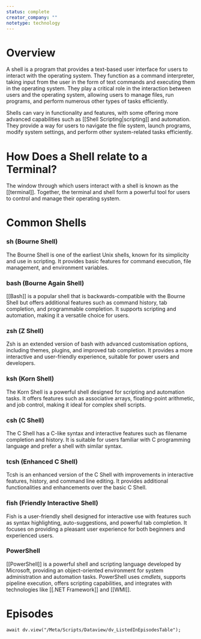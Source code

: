 ```yaml
---
status: complete
creator_company: ""
notetype: technology
---
```

# Overview
A shell is a program that provides a text-based user interface for users to interact with the operating system. They function as a command interpreter, taking input from the user in the form of text commands and executing them in the operating system. They play a critical role in the interaction between users and the operating system, allowing users to manage files, run programs, and perform numerous other types of tasks efficiently.

Shells can vary in functionality and features, with some offering more advanced capabilities such as [[Shell Scripting|scripting]] and automation. They provide a way for users to navigate the file system, launch programs, modify system settings, and perform other system-related tasks efficiently.

# How Does a Shell relate to a Terminal?
The window through which users interact with a shell is known as the [[terminal]]. Together, the terminal and shell form a powerful tool for users to control and manage their operating system.

# Common Shells
### sh (Bourne Shell)
The Bourne Shell is one of the earliest Unix shells, known for its simplicity and use in scripting. It provides basic features for command execution, file management, and environment variables.

### bash (Bourne Again Shell)
[[Bash]] is a popular shell that is backwards-compatible with the Bourne Shell but offers additional features such as command history, tab completion, and programmable completion. It supports scripting and automation, making it a versatile choice for users.

### zsh (Z Shell)
Zsh is an extended version of bash with advanced customisation options, including themes, plugins, and improved tab completion. It provides a more interactive and user-friendly experience, suitable for power users and developers.

### ksh (Korn Shell)
The Korn Shell is a powerful shell designed for scripting and automation tasks. It offers features such as associative arrays, floating-point arithmetic, and job control, making it ideal for complex shell scripts.

### csh (C Shell)
The C Shell has a C-like syntax and interactive features such as filename completion and history. It is suitable for users familiar with C programming language and prefer a shell with similar syntax.

### tcsh (Enhanced C Shell)
Tcsh is an enhanced version of the C Shell with improvements in interactive features, history, and command line editing. It provides additional functionalities and enhancements over the basic C Shell.

### fish (Friendly Interactive Shell)
Fish is a user-friendly shell designed for interactive use with features such as syntax highlighting, auto-suggestions, and powerful tab completion. It focuses on providing a pleasant user experience for both beginners and experienced users.

### PowerShell
[[PowerShell]] is a powerful shell and scripting language developed by Microsoft, providing an object-oriented environment for system administration and automation tasks. PowerShell uses *cmdlets*, supports pipeline execution, offers scripting capabilities, and integrates with technologies like [[.NET Framework]] and [[WMI]].

# Episodes
```dataviewjs
await dv.view("/Meta/Scripts/Dataview/dv_ListedInEpisodesTable");
```
